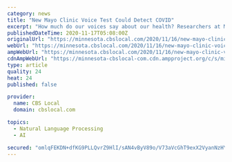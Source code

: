 ```yaml
---
category: news
title: "New Mayo Clinic Voice Test Could Detect COVID"
excerpt: "How much do our voices say about our health? Researchers at Mayo Clinic have teamed up with a company specializing in artificial intelligence to find out."
publishedDateTime: 2020-11-17T05:08:00Z
originalUrl: "https://minnesota.cbslocal.com/2020/11/16/new-mayo-clinic-voice-test-could-detect-covid/"
webUrl: "https://minnesota.cbslocal.com/2020/11/16/new-mayo-clinic-voice-test-could-detect-covid/"
ampWebUrl: "https://minnesota.cbslocal.com/2020/11/16/new-mayo-clinic-voice-test-could-detect-covid/amp/"
cdnAmpWebUrl: "https://minnesota-cbslocal-com.cdn.ampproject.org/c/s/minnesota.cbslocal.com/2020/11/16/new-mayo-clinic-voice-test-could-detect-covid/amp/"
type: article
quality: 24
heat: 24
published: false

provider:
  name: CBS Local
  domain: cbslocal.com

topics:
  - Natural Language Processing
  - AI

secured: "omlqFEKDN+dfKG9PLLQvrZ9HlI/sAN4vByV89o/V73aVcGhT9exX2VyanNzHYIdyj/+wy4Tr5lJBqCqwY4mdZofEybcB9L3X8iJjdfVrL2wlkU8wzRXO2S1HywPU1dbQYAPLksSSGt2Fc0BqFkrBk/EH7jl0/uxgWK4v5QYU2JOzVZGaaRAfuSKz9KMCS3ZgSY3ZNHa+UnCmyH1iJRkgGf91fV4naD//3mvJ2R1HCjjJYVRwZllS47OkSC0VjPaYUdOjpbZ0HS8odrjv46efoOMHqnGYoOzGL3twUydOdip+R2NPed+FftmiOMNKvP6tzrT98pm/d4D+nUwaGEJU3Z7UW9/B0KE+5gfjT7WlMxs=;L9lk8xYaUiQjzgvJaJ7yaA=="
---
```


